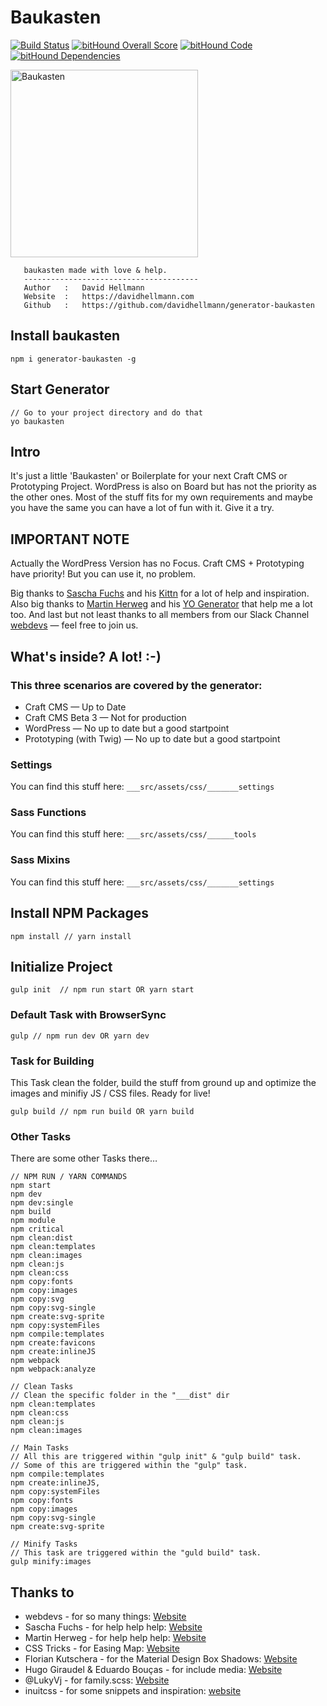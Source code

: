 # Baukasten

[![Build Status](https://travis-ci.org/davidhellmann/generator-baukasten.svg?branch=master)](https://travis-ci.org/davidhellmann/generator-baukasten)
[![bitHound Overall Score](https://www.bithound.io/github/davidhellmann/generator-baukasten/badges/score.svg)](https://www.bithound.io/github/davidhellmann/generator-baukasten)
[![bitHound Code](https://www.bithound.io/github/davidhellmann/generator-baukasten/badges/code.svg)](https://www.bithound.io/github/davidhellmann/generator-baukasten)
[![bitHound Dependencies](https://www.bithound.io/github/davidhellmann/generator-baukasten/badges/dependencies.svg)](https://www.bithound.io/github/davidhellmann/generator-baukasten/master/dependencies/npm)

<img alt="Baukasten" src="https://raw.githubusercontent.com/davidhellmann/generator-baukasten/master/baukasten.png" width="300">

```
   baukasten made with love & help.
   ---------------------------------------
   Author   :   David Hellmann
   Website  :   https://davidhellmann.com
   Github   :   https://github.com/davidhellmann/generator-baukasten
```

## Install baukasten
```
npm i generator-baukasten -g
```

## Start Generator
```
// Go to your project directory and do that
yo baukasten
```

## Intro
It's just a little 'Baukasten' or Boilerplate for your next Craft CMS or Prototyping Project. WordPress is also on Board
but has not the priority as the other ones. Most of the stuff fits for my own requirements and maybe you have the same
you can have a lot of fun with it. Give it a try.

## IMPORTANT NOTE
Actually the WordPress Version has no Focus. Craft CMS + Prototyping have priority! But you can use it, no problem.

Big thanks to [Sascha Fuchs](https://github.com/gisu) and his [Kittn](http://kittn.de/) for a lot of help and inspiration.
Also big thanks to [Martin Herweg](https://github.com/martinherweg) and his [YO Generator](https://www.npmjs.com/package/generator-mh-boilerplate) that help me a lot too.
And last but not least thanks to all members from our Slack Channel [webdevs](http://webdevs.xyz/) — feel free to join us.


## What's inside? A lot! :-)
### This three scenarios are covered by the generator:
- Craft CMS — Up to Date
- Craft CMS Beta 3 — Not for production
- WordPress — No up to date but a good startpoint
- Prototyping (with Twig) — No up to date but a good startpoint

### Settings
You can find this stuff here: `___src/assets/css/_______settings`


### Sass Functions
You can find this stuff here: `___src/assets/css/______tools`


### Sass Mixins
You can find this stuff here: `___src/assets/css/_______settings`


## Install NPM Packages
```
npm install // yarn install
```


## Initialize Project
```
gulp init  // npm run start OR yarn start
```


### Default Task with BrowserSync
```
gulp // npm run dev OR yarn dev
```


### Task for Building
This Task clean the folder, build the stuff from ground up and optimize the images and minifiy JS / CSS files. Ready for live!

```
gulp build // npm run build OR yarn build
```


### Other Tasks
There are some other Tasks there…

```
// NPM RUN / YARN COMMANDS
npm start
npm dev
npm dev:single
npm build
npm module
npm critical
npm clean:dist
npm clean:templates
npm clean:images
npm clean:js
npm clean:css
npm copy:fonts
npm copy:images
npm copy:svg
npm copy:svg-single
npm create:svg-sprite
npm copy:systemFiles
npm compile:templates
npm create:favicons
npm create:inlineJS
npm webpack
npm webpack:analyze
```

```
// Clean Tasks
// Clean the specific folder in the "___dist" dir
npm clean:templates
npm clean:css
npm clean:js
npm clean:images
```

```
// Main Tasks
// All this are triggered within "gulp init" & "gulp build" task.
// Some of this are triggered within the "gulp" task.
npm compile:templates
npm create:inlineJS,
npm copy:systemFiles
npm copy:fonts
npm copy:images
npm copy:svg-single
npm create:svg-sprite
```

```
// Minify Tasks
// This task are triggered within the "guld build" task.
gulp minify:images
```


## Thanks to
- webdevs - for so many things: [Website](http://webdevs.xyz)
- Sascha Fuchs - for help help help: [Website](https://github.com/gisu)
- Martin Herweg - for help help help: [Website](https://github.com/martinherweg)
- CSS Tricks -  for Easing Map: [Website](https://css-tricks.com/snippets/sass/easing-map-get-function/)
- Florian Kutschera - for the Material Design Box Shadows: [Website](https://medium.com/@Florian/freebie-google-material-design-shadow-helper-2a0501295a2d#.f1fz5ac2o)
- Hugo Giraudel & Eduardo Bouças - for include media: [Website](http://include-media.com/)
- @LukyVj - for family.scss: [Website](http://lukyvj.github.io/family.scss/)
- inuitcss - for some snippets and inspiration: [website](https://github.com/inuitcss/inuitcss)
